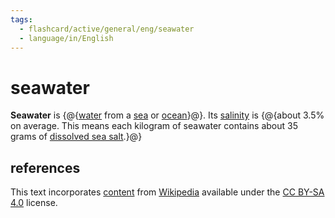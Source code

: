 ```yaml
---
tags:
  - flashcard/active/general/eng/seawater
  - language/in/English
---
```


# seawater

__Seawater__ is {@{[water](water.md) from a [sea](sea.md) or [ocean](ocean.md)}@}. Its [salinity](salinity.md) is {@{about 3.5% on average. This means each kilogram of seawater contains about 35 grams of [dissolved sea salt](sea%20salt.md).}@}

## references

This text incorporates [content](https://en.wikipedia.org/wiki/seawater) from [Wikipedia](Wikipedia.md) available under the [CC BY-SA 4.0](https://creativecommons.org/licenses/by-sa/4.0/) license.
